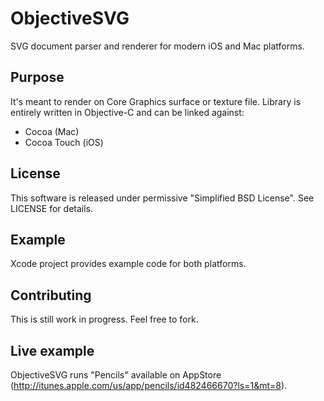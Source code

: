 ObjectiveSVG
============
SVG document parser and renderer for modern iOS and Mac platforms.

Purpose
-------

It's meant to render on Core Graphics surface or texture file.
Library is entirely written in Objective-C and can be linked against:

* Cocoa (Mac)
* Cocoa Touch (iOS)

License
-------

This software is released under permissive "Simplified BSD License". See LICENSE for details.

Example
-------

Xcode project provides example code for both platforms.

Contributing
------------

This is still work in progress. Feel free to fork.


Live example
------------

ObjectiveSVG runs "Pencils" available on AppStore (http://itunes.apple.com/us/app/pencils/id482466670?ls=1&mt=8).